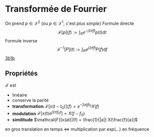 # Transformée de Fourrier
On prend $p \in \mathcal{L}^2$ (ou $p \in \mathcal{L}^1$, c'est _plus simple_)
Formule directe
$$
\mathcal{F}[p](f) := \int_\mathbb{R} e^{-j2\pi f t} p(t) \mathrm{d}t
$$
Formule inverse
$$
\mathcal{F^{-1}}[P](t) := \int_\mathbb{R} e^{j2\pi f t} P(f) \mathrm{d}f
$$
[3b1b](https://youtube.com/watch?v=spUNpyF58BY)


## Propriétés
$\mathcal{F}$ est

- linéaire
- conserve la parité
- **transformation** $\mathcal{F}[x(t-t_0)](f) = e^{-2\pi j f t_0} X(f)$
- **modulation** $\mathcal{F}[x(t)e^{j2\pi f_0 t}] = X(f-f_0)$
- **similitude** $\mathcal{F}[x(at)](f) = \frac{1}{|a|} X(\frac{f}{a})$

en gros translation en temps $\iff$ multiplication par exp(...) en fréquence